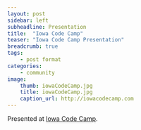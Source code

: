 ```yaml
---
layout: post
sidebar: left
subheadline: Presentation
title:  "Iowa Code Camp"
teaser: "Iowa Code Camp Presentation"
breadcrumb: true
tags:
    - post format
categories:
    - community
image:
    thumb: iowaCodeCamp.jpg
    title: iowaCodeCamp.jpg
    caption_url: http://iowacodecamp.com
---
```

Presented at <a href='http://iowacodecamp.com' target='new'>Iowa Code Camp</a>.

